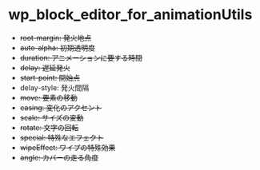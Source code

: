 # wp_block_editor_for_animationUtils

- ~~root-margin: 発火地点~~
- ~~auto-alpha: 初期透明度~~
- ~~duration: アニメーションに要する時間~~
- ~~delay: 遅延発火~~
- ~~start-point: 開始点~~
- delay-style: 発火間隔
- ~~move: 要素の移動~~
- ~~easing: 変化のアクセント~~
- ~~scale: サイズの変動~~
- ~~rotate: 文字の回転~~
- ~~special: 特殊なエフェクト~~
- ~~wipeEffect: ワイプの特殊効果~~
- ~~angle: カバーの走る角度~~
